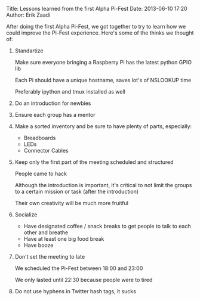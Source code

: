 Title: Lessons learned from the first Alpha Pi-Fest
Date: 2013-06-10 17:20
Author: Erik Zaadi

After doing the first Alpha Pi-Fest, we got together to try to learn how we could improve the Pi-Fest experience.
Here's some of the thinks we thought of:

1.  Standartize

    Make sure everyone bringing a Raspberry Pi has the latest python GPIO lib

    Each Pi should have a unique hostname, saves lot's of NSLOOKUP time

    Preferably ipython and tmux installed as well

1.  Do an introduction for newbies

1.  Ensure each group has a mentor

1.  Make a sorted inventory and be sure to have plenty of parts, especially:

    * Breadboards
    * LEDs
    * Connector Cables

1.  Keep only the first part of the meeting scheduled and structured

    People came to hack
    
    Although the introduction is important, it's critical to not limit the groups to a certain mission or task (after the introduction)
    
    Their own creativity will be much more fruitful

1.  Socialize

    * Have designated coffee / snack breaks to get people to talk to each other and breathe
    * Have at least one big food break
    * Have booze

1.  Don't set the meeting to late

    We scheduled the Pi-Fest between 18:00 and 23:00

    We only lasted until 22:30 because people were to tired

1.  Do not use hyphens in Twitter hash tags, it sucks
